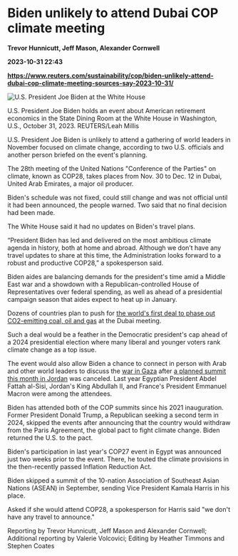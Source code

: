# Biden unlikely to attend Dubai COP climate meeting
**Trevor Hunnicutt, Jeff Mason, Alexander Cornwell**

**2023-10-31 22:43**

**https://www.reuters.com/sustainability/cop/biden-unlikely-attend-dubai-cop-climate-meeting-sources-say-2023-10-31/**

![U.S. President Joe Biden at the White House](https://www.reuters.com/resizer/QHhD7B3P4U_W06YF6uBpxqFc3sY=/1920x0/filters:quality(80)/cloudfront-us-east-2.images.arcpublishing.com/reuters/3PKYNOKMP5P2THA5KD4LNZ46LI.jpg)

U.S. President Joe Biden holds an event about American retirement economics in the State Dining Room at the White House in Washington, U.S., October 31, 2023. REUTERS/Leah Millis

U.S. President Joe Biden is unlikely to attend a gathering of world leaders in November focused on climate change, according to two U.S. officials and another person briefed on the event's planning.

The 28th meeting of the United Nations "Conference of the Parties" on climate, known as COP28, takes places from Nov. 30 to Dec. 12 in Dubai, United Arab Emirates, a major oil producer.

Biden's schedule was not fixed, could still change and was not official until it had been announced, the people warned. Two said that no final decision had been made.

The White House said it had no updates on Biden's travel plans.

“President Biden has led and delivered on the most ambitious climate agenda in history, both at home and abroad. Although we don’t have any travel updates to share at this time, the Administration looks forward to a robust and productive COP28,” a spokesperson said.

Biden aides are balancing demands for the president's time amid a Middle East war and a showdown with a Republican-controlled House of Representatives over federal spending, as well as ahead of a presidential campaign season that aides expect to heat up in January.

Dozens of countries plan to push for [the world's first deal to phase out CO2-emitting coal, oil and gas](https://www.reuters.com/sustainability/cop/us-climate-envoy-demands-public-responsibility-fossil-fuel-firms-2023-10-31/) at the Dubai meeting.

Such a deal would be a feather in the Democratic president's cap ahead of a 2024 presidential election where many liberal and younger voters rank climate change as a top issue.

The event would also allow Biden a chance to connect in person with Arab and other world leaders to discuss the [war in Gaza](https://www.reuters.com/world/middle-east/hamas-says-it-fires-israeli-troops-pressing-gaza-ground-assault-2023-10-31/) after [a planned summit this month in Jordan](https://www.reuters.com/world/middle-east/jordan-cancels-summit-with-biden-egyptian-leader-amman-2023-10-17/) was canceled. Last year Egyptian President Abdel Fattah al-Sisi, Jordan's King Abdullah II, and France's President Emmanuel Macron were among the attendees.

Biden has attended both of the COP summits since his 2021 inauguration. Former President Donald Trump, a Republican seeking a second term in 2024, skipped the events after announcing that the country would withdraw from the Paris Agreement, the global pact to fight climate change. Biden returned the U.S. to the pact.

Biden's participation in last year's COP27 event in Egypt was announced just two weeks prior to the event. There, he touted the climate provisions in the then-recently passed Inflation Reduction Act.

Biden skipped a summit of the 10-nation Association of Southeast Asian Nations (ASEAN) in September, sending Vice President Kamala Harris in his place.

Asked if she would attend COP28, a spokesperson for Harris said "we don't have any travel to announce."

Reporting by Trevor Hunnicutt, Jeff Mason and Alexander Cornwell; Additional reporting by Valerie Volcovici; Editing by Heather Timmons and Stephen Coates